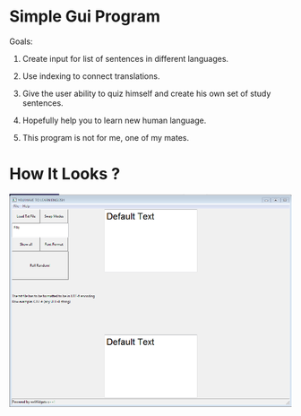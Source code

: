 # Simple Gui Program

Goals:

1. Create input for list of sentences in different languages.

2. Use indexing to connect translations.

3. Give the user ability to quiz himself and create his own set of study sentences.

4. Hopefully help you to learn new human language.

5. This program is not for me, one of my mates. 

# How It Looks ?

![A Snapshot](snapshot.PNG?raw=true "Snapshot")
